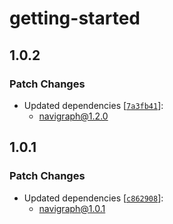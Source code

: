 # getting-started

## 1.0.2

### Patch Changes

- Updated dependencies [[`7a3fb41`](https://github.com/Navigraph/sdk/commit/7a3fb41740a897eb1bbc7304fdc6299f50c55af4)]:
  - navigraph@1.2.0

## 1.0.1

### Patch Changes

- Updated dependencies [[`c862908`](https://github.com/Navigraph/sdk/commit/c862908ecbabdfdaf0a51018376c1f75ec900dc2)]:
  - navigraph@1.0.1

